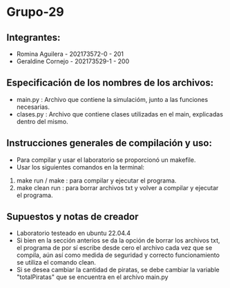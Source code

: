 # Grupo-29

## Integrantes:
* Romina Aguilera - 202173572-0 - 201
* Geraldine Cornejo - 202173529-1 - 200

## Especificación de los nombres de los archivos:
* main.py : Archivo que contiene la simulacióm, junto a las funciones necesarias.
* clases.py : Archivo que contiene clases utilizadas en el main, explicadas dentro del mismo.

## Instrucciones generales de compilación y uso:
* Para compilar y usar el laboratorio se proporcionó un makefile.
* Usar los siguientes comandos en la terminal:
1. make run / make : para compilar y ejecutar el programa.
2. make clean run : para borrar archivos txt y volver a compilar y ejecutar el programa.

## Supuestos y notas de creador
* Laboratorio testeado en ubuntu 22.04.4
* Si bien en la sección anterios se da la opción de borrar los archivos txt, el programa de por sí escribe desde cero el archivo cada vez que se compila, aún así como medida de seguridad y correcto funcionamiento se utiliza el comando clean.
* Si se desea cambiar la cantidad de piratas, se debe cambiar la variable "totalPiratas" que se encuentra en el archivo main.py
